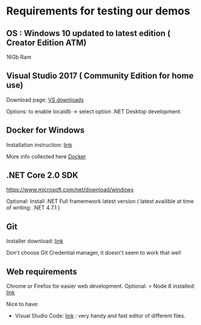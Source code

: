 # Requirements for testing our demos

## OS : Windows 10 updated to latest edition ( Creator Edition ATM) 

16Gb Ram 


## Visual Studio 2017 ( Community Edition for home use)

Download page: [VS downloads](https://www.visualstudio.com/downloads/)

Options:  to enable localdb -> select option  .NET Desktop development.


## Docker for Windows

Installation instruction: [link](https://docs.docker.com/docker-for-windows/install/)

More info collected here [Docker](Docker.md)

## .NET Core 2.0 SDK

https://www.microsoft.com/net/download/windows

Optional: Install .NET Full framemwork latest version ( latest availible at time of writing: .NET 4.7.1 )

## Git

Installer download: [link](https://git-scm.com/download/win)

Don't choose Git Credential manager, it doesn't seem to work that well

## Web requirements

Chrome or Firefox for easier web development.
Optional: > Node 8 installed:  [link](https://nodejs.org/en/download/)


Nice to have:

* Visual Studio Code: [link](https://code.visualstudio.com/) : very handy and fast editor of different files.



